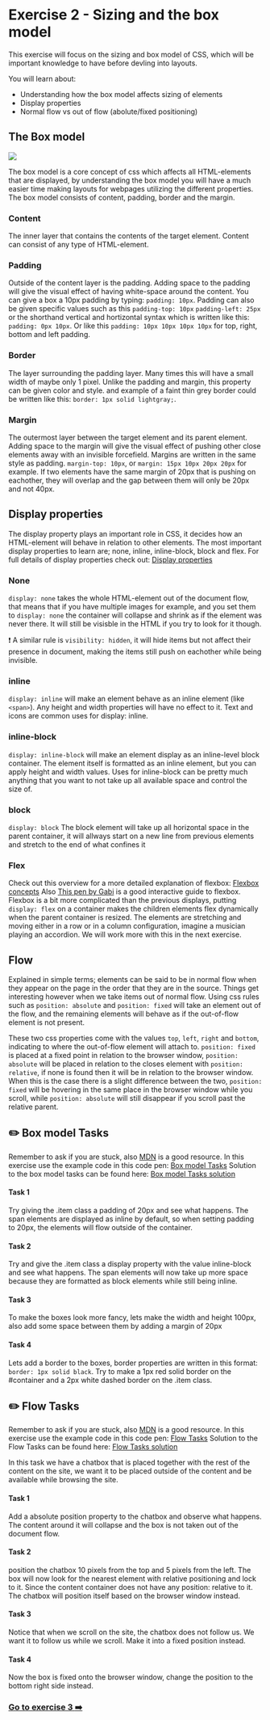 # Exercise 2 - Sizing and the box model
This exercise will focus on the sizing and box model of CSS, which will be important knowledge to have before devling into layouts.

You will learn about:
- Understanding how the box model affects sizing of elements
- Display properties
- Normal flow vs out of flow (abolute/fixed positioning)

## The Box model
![](images/box-model.png)

The box model is a core concept of css which affects all HTML-elements that are displayed, by understanding the box model you will have a much easier time making layouts for webpages utilizing the different properties. The box model consists of content, padding, border and the margin.

### Content 
The inner layer that contains the contents of the target element. Content can consist of any type of HTML-element.
### Padding
Outside of the content layer is the padding. Adding space to the padding will give the visual effect of having white-space around the content.
You can give a box a 10px padding by typing: `padding: 10px`. Padding can also be given specific values such as this `padding-top: 10px` `padding-left: 25px` or the shorthand vertical and hortizontal syntax which is written like this: `padding: 0px 10px`. Or like this `padding: 10px 10px 10px 10px` for top, right, bottom and left padding.
### Border
The layer surrounding the padding layer. Many times this will have a small width of maybe only 1 pixel. Unlike the padding and margin, this property can be given color and style. and example of a faint thin grey border could be written like this: `border: 1px solid lightgray;`.
### Margin
The outermost layer between the target element and its parent element. Adding space to the margin will give the visual effect of pushing other close elements away with an invisible forcefield. Margins are written in the same style as padding. `margin-top: 10px`, or `margin: 15px 10px 20px 20px` for example. If two elements have the same margin of 20px that is pushing on eachother, they will overlap and the gap between them will only be 20px and not 40px.

## Display properties
The display property plays an important role in CSS, it decides how an HTML-element will behave in relation to other elements.
The most important display properties to learn are; none, inline, inline-block, block and flex.
For full details of display properties check out: [Display properties](https://developer.mozilla.org/en-US/docs/Web/CSS/display)

### None
`display: none` takes the whole HTML-element out of the document flow, that means that if you have multiple images for example, and you set them to `display: none` the container will collapse and shrink as if the element was never there. It will still be visisble in the HTML if you try to look for it though. 

:exclamation: A similar rule is `visibility: hidden`, it will hide items but not affect their presence in document, making the items still push on eachother while being invisible.

### inline
`display: inline` will make an element behave as an inline element (like `<span>`). Any height and width properties will have no effect to it. Text and icons are common uses for display: inline.

### inline-block
`display: inline-block` will make an element display as an inline-level block container. The element itself is formatted as an inline element, but you can apply height and width values. Uses for inline-block can be pretty much anything that you want to not take up all available space and control the size of.

### block
`display: block` The block element will take up all horizontal space in the parent container, it will allways start on a new line from previous elements and stretch to the end of what confines it

### Flex
Check out this overview for a more detailed explanation of flexbox: [Flexbox concepts](https://developer.mozilla.org/en-US/docs/Web/CSS/CSS_Flexible_Box_Layout/Basic_Concepts_of_Flexbox) Also [This pen by Gabi](https://codepen.io/enxaneta/full/adLPwv) is a good interactive guide to flexbox.
Flexbox is a bit more complicated than the previous displays, putting `display: flex` on a container makes the children elements flex dynamically when the parent container is resized. The elements are stretching and moving either in a row or in a column configuration, imagine a musician playing an accordion. We will work more with this in the next exercise.


## Flow
Explained in simple terms; elements can be said to be in normal flow when they appear on the page in the order that they are in the source. Things get interesting however when we take items out of normal flow. Using css rules such as `position: absolute` and `position: fixed` will take an element out of the flow, and the remaining elements will behave as if the out-of-flow element is not present. 

These two css properties come with the values `top`, `left`, `right` and `bottom`, indicating to where the out-of-flow element will attach to. `position: fixed` is placed at a fixed point in relation to the browser window, `position: absolute` will be placed in relation to the closes element with `position: relative`, if none is found then it will be in relation to the browser window. When this is the case there is a slight difference between the two, `position: fixed` will be hovering in the same place in the browser window while you scroll, while `position: absolute` will still disappear if you scroll past the relative parent.


## :pencil2: Box model Tasks
Remember to ask if you are stuck, also [MDN](https://developer.mozilla.org/en-US/docs/Web/CSS) is a good resource.
In this exercise use the example code in this code pen: [Box model Tasks](https://codepen.io/taranger/pen/moLWMB)
Solution to the box model tasks can be found here: [Box model Tasks solution](https://codepen.io/taranger/pen/XGqVXL)

#### Task 1
Try giving the .item class a padding of 20px and see what happens. The span elements are displayed as inline by default, so when setting padding to 20px, the elements will flow outside of the container.

#### Task 2
Try and give the .item class a display property with the value inline-block and see what happens. The span elements will now take up more space because they are formatted as block elements while still being inline.

#### Task 3
To make the boxes look more fancy, lets make the width and height 100px, also add some space between them by adding a margin of 20px

#### Task 4
Lets add a border to the boxes, border properties are written in this format: `border: 1px solid black`. Try to make a 1px red solid border on the #container and a 2px white dashed border on the .item class.

## :pencil2: Flow Tasks
Remember to ask if you are stuck, also [MDN](https://developer.mozilla.org/en-US/docs/Web/CSS) is a good resource.
In this exercise use the example code in this code pen: [Flow Tasks](https://codepen.io/taranger/pen/QorPXP)
Solution to the Flow Tasks can be found here: [Flow Tasks solution](https://codepen.io/taranger/pen/oVdRXG)

In this task we have a chatbox that is placed together with the rest of the content on the site, we want it to be placed outside of the content and be available while browsing the site.

#### Task 1
Add a absolute position property to the chatbox and observe what happens. The content around it will collapse and the box is not taken out of the document flow.

#### Task 2 
position the chatbox 10 pixels from the top and 5 pixels from the left. The box will now look for the nearest element with relative positioning and lock to it. Since the content container does not have any position: relative to it. The chatbox will position itself based on the browser window instead.

#### Task 3
Notice that when we scroll on the site, the chatbox does not follow us. We want it to follow us while we scroll. Make it into a fixed position instead.

#### Task 4
Now the box is fixed onto the browser window, change the position to the bottom right side instead.

### [Go to exercise 3 :arrow_right:](../exercise-3/readme.md)
